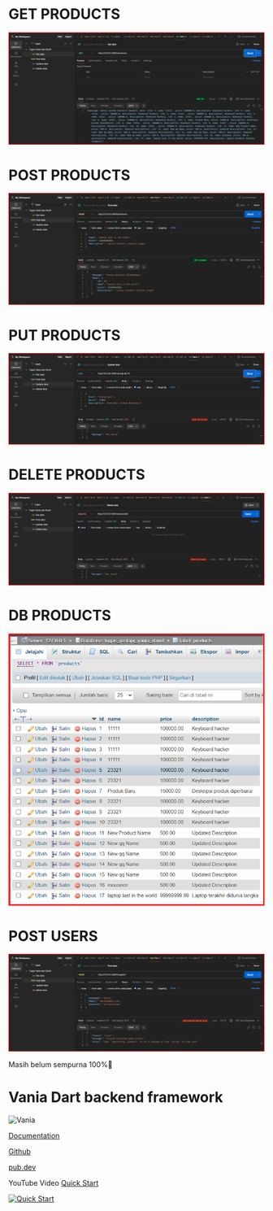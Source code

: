 # GET PRODUCTS
![alt text](https://github.com/Daviddjunanda28/api_framework_vania_david/blob/main/GET_PRODUCTS.png?raw=true)

# POST PRODUCTS
![alt text](https://github.com/Daviddjunanda28/api_framework_vania_david/blob/main/POST_PRODUCTS.png?raw=true)

# PUT PRODUCTS
![alt text](https://github.com/Daviddjunanda28/api_framework_vania_david/blob/main/UPDATE_PRODUCTS.png?raw=true)

# DELETE PRODUCTS
![alt text](https://github.com/Daviddjunanda28/api_framework_vania_david/blob/main/DELETE_PRODUCTS.png?raw=true)

# DB PRODUCTS
![alt text](https://github.com/Daviddjunanda28/api_framework_vania_david/blob/main/DB_PRODUCTS.png?raw=true)

# POST USERS
![alt text](https://github.com/Daviddjunanda28/api_framework_vania_david/blob/main/POST_REGISTER_USERS.png?raw=true)


Masih belum sempurna 100%🙏

# Vania Dart backend framework

![Vania](https://vdart.dev/img/logo.png)

[Documentation](https://vdart.dev)

[Github](https://github.com/vania-dart/framework)

[pub.dev](https://pub.dev/packages/vania)

YouTube Video [Quick Start](https://www.youtube.com/watch?v=k8ol0F4bDKs)

[![Quick Start](http://img.youtube.com/vi/k8ol0F4bDKs/0.jpg)](https://www.youtube.com/watch?v=k8ol0F4bDKs "Quick Start")
